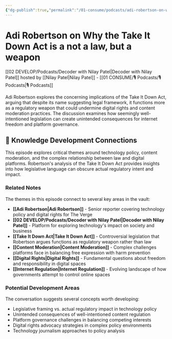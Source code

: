 ```yaml
---
{"dg-publish":true,"permalink":"/01-consume/podcasts/adi-robertson-on-why-the-take-it-down-act-is-a-not-a-law-but-a-weapon/","title":"Adi Robertson on Why the Take It Down Act is a not a law, but a weapon","tags":["podcasts","technology-policy","content-moderation","digital-rights","law","internet-regulation"]}
---
```


# Adi Robertson on Why the Take It Down Act is a not a law, but a weapon

[[02 DEVELOP/Podcasts/Decoder with Nilay Patel\|Decoder with Nilay Patel]] hosted by [[Nilay Patel\|Nilay Patel]] - [[01 CONSUME/🎙️ Podcasts/🎙️ Podcasts\|🎙️ Podcasts]]

Adi Robertson explores the concerning implications of the Take It Down Act, arguing that despite its name suggesting legal framework, it functions more as a regulatory weapon that could undermine digital rights and content moderation practices. The discussion examines how seemingly well-intentioned legislation can create unintended consequences for internet freedom and platform governance.

## 🧠 Knowledge Development Connections

This episode explores critical themes around technology policy, content moderation, and the complex relationship between law and digital platforms. Robertson's analysis of the Take It Down Act provides insights into how legislative language can obscure actual regulatory intent and impact.

### Related Notes

The themes in this episode connect to several key areas in the vault:

- **[[Adi Robertson\|Adi Robertson]]** - Senior reporter covering technology policy and digital rights for The Verge
- **[[02 DEVELOP/Podcasts/Decoder with Nilay Patel\|Decoder with Nilay Patel]]** - Platform for exploring technology's impact on society and business
- **[[Take It Down Act\|Take It Down Act]]** - Controversial legislation that Robertson argues functions as regulatory weapon rather than law
- **[[Content Moderation\|Content Moderation]]** - Complex challenges platforms face in balancing free expression with harm prevention
- **[[Digital Rights\|Digital Rights]]** - Fundamental questions about freedom and responsibility in digital spaces
- **[[Internet Regulation\|Internet Regulation]]** - Evolving landscape of how governments attempt to control online spaces

### Potential Development Areas

The conversation suggests several concepts worth developing:
- Legislative framing vs. actual regulatory impact in technology policy
- Unintended consequences of well-intentioned content regulation
- Platform governance challenges in balancing competing interests
- Digital rights advocacy strategies in complex policy environments
- Technology journalism approaches to policy analysis
